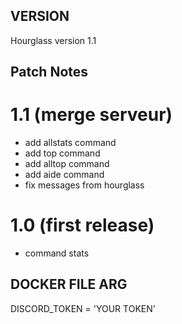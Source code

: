## VERSION
Hourglass version 1.1 

## Patch Notes
# 1.1 (merge serveur)
- add allstats command
- add top command
- add alltop command
- add aide command
- fix messages from hourglass
# 1.0 (first release)
- command stats

## DOCKER FILE ARG

DISCORD_TOKEN = 'YOUR TOKEN'